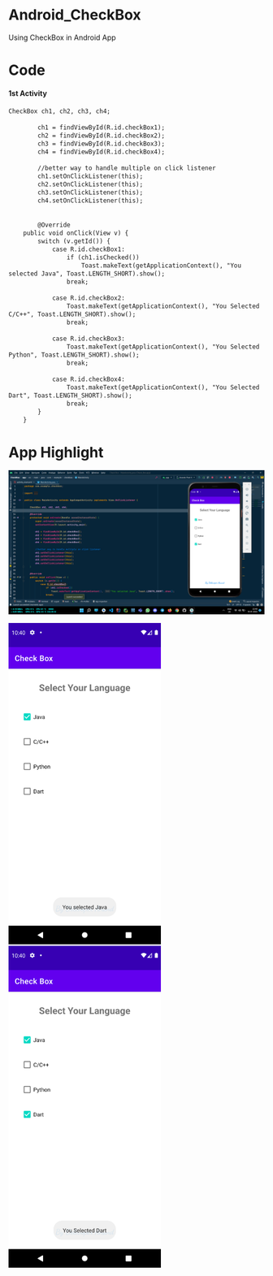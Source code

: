# Android_CheckBox
Using CheckBox in Android App

# Code

#### 1st Activity 
```
CheckBox ch1, ch2, ch3, ch4;

        ch1 = findViewById(R.id.checkBox1);
        ch2 = findViewById(R.id.checkBox2);
        ch3 = findViewById(R.id.checkBox3);
        ch4 = findViewById(R.id.checkBox4);

        //better way to handle multiple on click listener
        ch1.setOnClickListener(this);
        ch2.setOnClickListener(this);
        ch3.setOnClickListener(this);
        ch4.setOnClickListener(this);
        
        
        @Override
    public void onClick(View v) {
        switch (v.getId()) {
            case R.id.checkBox1:
                if (ch1.isChecked())
                    Toast.makeText(getApplicationContext(), "You selected Java", Toast.LENGTH_SHORT).show();
                break;

            case R.id.checkBox2:
                Toast.makeText(getApplicationContext(), "You Selected C/C++", Toast.LENGTH_SHORT).show();
                break;

            case R.id.checkBox3:
                Toast.makeText(getApplicationContext(), "You Selected Python", Toast.LENGTH_SHORT).show();
                break;

            case R.id.checkBox4:
                Toast.makeText(getApplicationContext(), "You Selected Dart", Toast.LENGTH_SHORT).show();
                break;
        }
    }
```

# App Highlight

<img src="app_images/checkBox Code.png" width="1000" /><br>

<img src="app_images/checkBox App1.png" width="300" /> <img src="app_images/checkBox App2.png" width="300" /><br>
